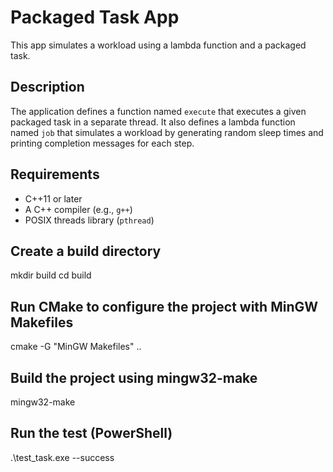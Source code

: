 # Packaged Task App

This app simulates a workload using a lambda function and a packaged task.

## Description

The application defines a function named `execute` that executes a given packaged task in a separate thread. It also defines a lambda function named `job` that simulates a workload by generating random sleep times and printing completion messages for each step.

## Requirements

- C++11 or later
- A C++ compiler (e.g., `g++`)
- POSIX threads library (`pthread`)

## Create a build directory

mkdir build
cd build

## Run CMake to configure the project with MinGW Makefiles

cmake -G "MinGW Makefiles" ..

## Build the project using mingw32-make

mingw32-make

## Run the test (PowerShell)

.\test_task.exe --success
